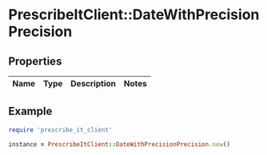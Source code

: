 # PrescribeItClient::DateWithPrecisionPrecision

## Properties

| Name | Type | Description | Notes |
| ---- | ---- | ----------- | ----- |

## Example

```ruby
require 'prescribe_it_client'

instance = PrescribeItClient::DateWithPrecisionPrecision.new()
```

